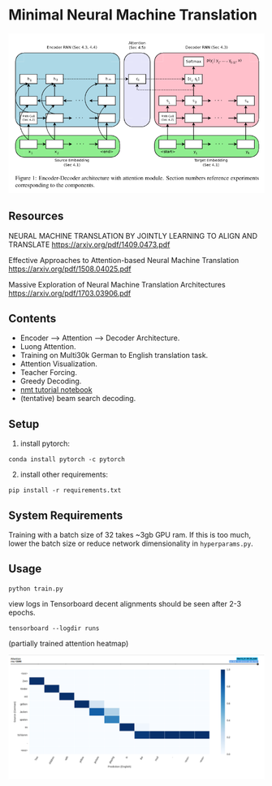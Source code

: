 # Minimal Neural Machine Translation
![im](assets/encoder-decoder.png)

## Resources
NEURAL MACHINE TRANSLATION BY JOINTLY LEARNING TO ALIGN AND TRANSLATE
https://arxiv.org/pdf/1409.0473.pdf

Effective Approaches to Attention-based Neural Machine Translation
https://arxiv.org/pdf/1508.04025.pdf

Massive Exploration of Neural Machine Translation Architectures
https://arxiv.org/pdf/1703.03906.pdf


## Contents
- Encoder --> Attention --> Decoder Architecture.
- Luong Attention.
- Training on Multi30k German to English translation task.
- Attention Visualization.
- Teacher Forcing.
- Greedy Decoding.
- [nmt tutorial notebook](https://github.com/A-Jacobson/minimal-nmt/blob/master/nmt_tutorial.ipynb)
- (tentative) beam search decoding.

## Setup

1. install pytorch:
```
conda install pytorch -c pytorch
```

2. install other requirements:
```
pip install -r requirements.txt
```
## System Requirements
Training with a batch size of 32 takes ~3gb GPU ram.
If this is too much, lower the batch size or reduce network dimensionality in `hyperparams.py`.

## Usage
```
python train.py
```

view logs in Tensorboard
decent alignments should be seen after 2-3 epochs.
```
tensorboard --logdir runs
```
(partially trained attention heatmap)

![img](assets/attention_vis.png)




